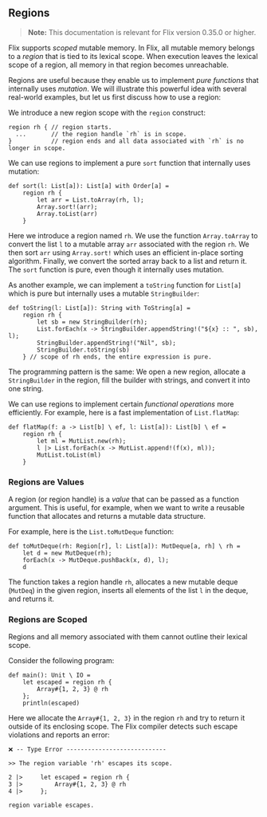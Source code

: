 ## Regions

> **Note:** This documentation is relevant for Flix version 0.35.0 or higher.

Flix supports _scoped_ mutable memory. In Flix, all mutable memory belongs to a
_region_ that is tied to its lexical scope. When execution leaves the lexical
scope of a region, all memory in that region becomes unreachable. 

Regions are useful because they enable us to implement _pure functions_ that
internally uses _mutation_. We will illustrate this powerful idea with several
real-world examples, but let us first discuss how to use a region:

We introduce a new region scope with the `region` construct:

```flix
region rh { // region starts.
  ...       // the region handle `rh` is in scope.
}           // region ends and all data associated with `rh` is no longer in scope.
```

We can use regions to implement a pure `sort` function that internally uses mutation:

```flix
def sort(l: List[a]): List[a] with Order[a] =
    region rh {
        let arr = List.toArray(rh, l);
        Array.sort!(arr);
        Array.toList(arr)
    }
```

Here we introduce a region named `rh`. We use the function `Array.toArray` to
convert the list `l` to a mutable array `arr` associated with the region `rh`.
We then sort `arr` using `Array.sort!` which uses an efficient in-place sorting
algorithm. Finally, we convert the sorted array back to a list and return it.
The `sort` function is pure, even though it internally uses mutation.

As another example, we can implement a `toString` function for `List[a]` which
is pure but internally uses a mutable `StringBuilder`:

```flix
def toString(l: List[a]): String with ToString[a] =
    region rh {
        let sb = new StringBuilder(rh);
        List.forEach(x -> StringBuilder.appendString!("${x} :: ", sb), l);
        StringBuilder.appendString!("Nil", sb);
        StringBuilder.toString(sb)
    } // scope of rh ends, the entire expression is pure.
```

The programming pattern is the same: We open a new region, allocate a
`StringBuilder` in the region, fill the builder with strings, and convert it
into one string.

We can use regions to implement certain _functional operations_ more
efficiently. For example, here is a fast implementation of `List.flatMap`:

```flix
def flatMap(f: a -> List[b] \ ef, l: List[a]): List[b] \ ef =
    region rh {
        let ml = MutList.new(rh);
        l |> List.forEach(x -> MutList.append!(f(x), ml));
        MutList.toList(ml)
    }
```

### Regions are Values

A region (or region handle) is a _value_ that can be passed as a function
argument. This is useful, for example, when we want to write a reusable function
that allocates and returns a mutable data structure.

For example, here is the `List.toMutDeque` function:

```flix
def toMutDeque(rh: Region[r], l: List[a]): MutDeque[a, rh] \ rh =
    let d = new MutDeque(rh);
    forEach(x -> MutDeque.pushBack(x, d), l);
    d
```

The function takes a region handle `rh`, allocates a new mutable deque
(`MutDeq`) in the given region, inserts all elements of the list `l` in the
deque, and returns it. 

### Regions are Scoped

Regions and all memory associated with them cannot outline their lexical scope. 

Consider the following program:

```flix
def main(): Unit \ IO = 
    let escaped = region rh {
        Array#{1, 2, 3} @ rh
    };
    println(escaped)
```

Here we allocate the `Array#{1, 2, 3}` in the region `rh` and try to return it
outside of its enclosing scope. The Flix compiler detects such escape violations
and reports an error:

```
❌ -- Type Error ----------------------------

>> The region variable 'rh' escapes its scope.

2 |>     let escaped = region rh {
3 |>         Array#{1, 2, 3} @ rh
4 |>     };

region variable escapes.
```
